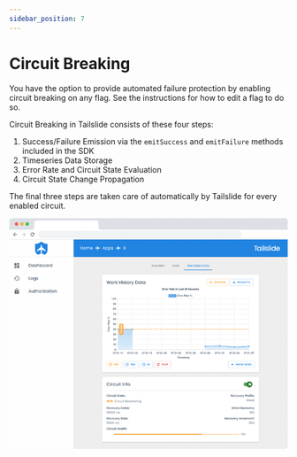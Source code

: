 ```yaml
---
sidebar_position: 7
---
```


# Circuit Breaking

You have the option to provide automated failure protection by enabling circuit breaking on any flag. See the instructions for how to edit a flag to do so.

Circuit Breaking in Tailslide consists of these four steps:

1. Success/Failure Emission via the `emitSuccess` and `emitFailure` methods included in the SDK
2. Timeseries Data Storage
3. Error Rate and Circuit State Evaluation
4. Circuit State Change Propagation

The final three steps are taken care of automatically by Tailslide for every enabled circuit.

![Example banner](./../assets/circuitBreak.png)